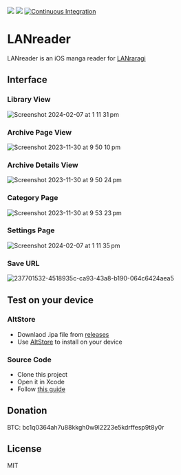 [<img src="https://img.shields.io/github/downloads/doraemoe/dureader/total.svg">](https://github.com/Doraemoe/DuReader/releases)
[<img src="https://img.shields.io/github/release/doraemoe/dureader.svg?display_name=tag">](https://github.com/Doraemoe/DuReader/releases/latest)
[![Continuous Integration](https://github.com/Doraemoe/DuReader/actions/workflows/ci.yml/badge.svg)](https://github.com/Doraemoe/DuReader/actions/workflows/ci.yml)

# LANreader

LANreader is an iOS manga reader for [LANraragi](https://github.com/Difegue/LANraragi)

## Interface

### Library View

![Screenshot 2024-02-07 at 1 11 31 pm](https://github.com/Doraemoe/LANreader/assets/1129569/3b5f7e23-d9c9-42bd-9a21-c88bb3e0174f)


### Archive Page View

![Screenshot 2023-11-30 at 9 50 10 pm](https://github.com/Doraemoe/DuReader/assets/1129569/28157674-21d4-4bc2-a7fd-2f03d4866975)


### Archive Details View

![Screenshot 2023-11-30 at 9 50 24 pm](https://github.com/Doraemoe/DuReader/assets/1129569/fef75731-b144-41e4-8ba8-736026c2e814)

### Category Page

![Screenshot 2023-11-30 at 9 53 23 pm](https://github.com/Doraemoe/DuReader/assets/1129569/014ecbc2-100a-4bd1-8e52-89fed05bc289)

### Settings Page

![Screenshot 2024-02-07 at 1 11 35 pm](https://github.com/Doraemoe/LANreader/assets/1129569/58ee26d2-5d2a-488a-a2f8-f105379e5139)

### Save URL

![237701532-4518935c-ca93-43a8-b190-064c6424aea5](https://github.com/Doraemoe/DuReader/assets/1129569/e8dab3ba-8eb0-49e6-930e-2c8b2fbd5cad)

## Test on your device

### AltStore

- Downlaod .ipa file from [releases](https://github.com/Doraemoe/DuReader/releases)
- Use [AltStore](https://altstore.io/) to install on your device

### Source Code

- Clone this project
- Open it in Xcode
- Follow [this guide](https://developer.apple.com/documentation/xcode/running_your_app_in_the_simulator_or_on_a_device)

## Donation

BTC: bc1q0364ah7u88kkgh0w9l2223e5kdrffesp9t8y0r

## License

MIT
